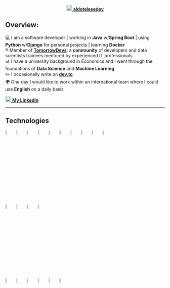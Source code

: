 <p align="center">
  <a href= "https://aldotelesedev.vercel.app/"><img src="https://img.icons8.com/ultraviolet/40/000000/domain.png" height="18" width="18"/> <b>aldotelesedev</b></a>
</p>

## Overview:

:computer: I am a software developer  |  working in **Java** w/**Spring Boot**  |  using **Python** w/**Django** for personal projects  |  learning **Docker**\
:registered: Member of [**TomorrowDevs**](https://www.tomorrowdevs.com): a **community** of developers and data scientists trainees mentored by experienced IT professionals\
:bar_chart: I have a university background in Economics and I went through the foundations of **Data Science** and **Machine Learning**\
:pencil2: I occasionally write on [**dev.to**](https://www.dev.to/aldotele)\
:earth_africa: One day I would like to work within an international team where I could use **English** on a daily basis

<a href= "https://www.linkedin.com/in/aldo-telese/"><img src="https://cdn4.iconfinder.com/data/icons/social-messaging-ui-color-shapes-2-free/128/social-linkedin-circle-512.png" height="18" width="18"/> <b>My LinkedIn </b></a>

***
## Technologies
<p>
  <img width="6%" src="https://www.vectorlogo.zone/logos/java/java-ar21.svg" />
  <img width="6%" src="https://www.vectorlogo.zone/logos/python/python-ar21.svg" />
  <img width="6%" src="https://www.vectorlogo.zone/logos/djangoproject/djangoproject-ar21.svg" />
  <img width="6%" src="https://www.vectorlogo.zone/logos/springio/springio-ar21.svg" />
  <img width="6%" src="https://www.vectorlogo.zone/logos/w3_html5/w3_html5-ar21.svg" />
  <img width="6%" src="https://www.vectorlogo.zone/logos/w3_css/w3_css-ar21.svg" />
  <img width="6%" src="https://www.vectorlogo.zone/logos/javascript/javascript-ar21.svg" />
  <img width="6%" src="https://www.vectorlogo.zone/logos/vuejs/vuejs-ar21.svg" />
  <img width="6%" src="https://www.vectorlogo.zone/logos/leafletjs/leafletjs-ar21.svg" />
  <img width="6%" src="https://www.vectorlogo.zone/logos/getbootstrap/getbootstrap-ar21.svg" />  <br>
  
  <img width="6%" src="https://www.vectorlogo.zone/logos/mysql/mysql-ar21.svg" />
  <img width="6%" src="https://www.vectorlogo.zone/logos/mongodb/mongodb-ar21.svg" />
  <img width="6%" src="https://www.vectorlogo.zone/logos/sqlite/sqlite-ar21.svg" />
  <img width="6%" src="https://www.vectorlogo.zone/logos/graphql/graphql-ar21.svg" />  <br>
  
  <img width="6%" src="https://www.vectorlogo.zone/logos/git-scm/git-scm-ar21.svg" />
  <img width="6%" src="https://www.vectorlogo.zone/logos/docker/docker-ar21.svg" />
  <img width="6%" src="https://www.vectorlogo.zone/logos/getpostman/getpostman-ar21.svg" />
  <img width="6%" src="https://www.vectorlogo.zone/logos/markdown-here/markdown-here-ar21.svg" />
  <img width="6%" src="https://www.vectorlogo.zone/logos/jupyter/jupyter-ar21.svg" />
  <img width="6%" src="https://www.vectorlogo.zone/logos/heroku/heroku-ar21.svg" />
</p>

<!--
[![Top Langs](https://github-readme-stats.vercel.app/api/top-langs/?username=aldotele&layout=compact&theme=vue)](https://github.com/anuraghazra/github-readme-stats)
-->

<!--
***
## My projects:

>> **Image Recognition Webapp** (team project in @Tomorrowdevs)

My work was related to the back-end and required me to use **Django** framework with **RESTful APIs**.

available at &#8594;  [Deploy link](https://gracious-mcclintock-220460.netlify.app/index.html)\
[Back-end repository](https://github.com/TD-team3/img-recognition-web-app-be)\
[Front-end repository](https://github.com/TD-team3/img-recognition-web-app-fe)

***

>> **Shorten 1000** (personal project)

A Url shortener with a *copy to clipboard* feature built in Django

available at &#8594;  [s1000.herokuapp.com](https://s1000.herokuapp.com/) \
[shorten1000 repository](https://github.com/aldotele/shorten1000)

***

>> **The Mystery Word** (personal project)

the English version of the Italian game called [*Ghigliottina*](https://www.youtube.com/watch?v=eLGqqjawDp8)

available at &#8594;  [themysteryword.herokuapp.com](https://themysteryword.herokuapp.com/) \
[mystery word repository](https://github.com/aldotele/mystery_word)

***

>> **Etsy.com Web Crawler** (team project in @Tomorrowdevs)

The project was part of a series of workshop related to *multithreading*.\
We decided to implement a web scraper that used **multithread** in order to boost
**image download** from the online marketplace ([**Etsy.com**](https://etsy.com))

[multi-crawler repository](https://github.com/aldotele/multi_crawler)

***

>> **Lotto lottery** (individual project in @Tomorrowdevs)
>
This project required me to implement a simulation of the Italian Lotto game by using **OOP** and **unittests**.

[Lotto game repository](https://github.com/aldotele/lotto_lottery) 

***
-->


<!--
**aldotele/aldotele** is a ✨ _special_ ✨ repository because its `README.md` (this file) appears on your GitHub profile.
Here are some ideas to get you started:
- 🔭 I’m currently working on ...
- 🌱 I’m currently learning ...
- 👯 I’m looking to collaborate on ...
- 🤔 I’m looking for help with ...
- 💬 Ask me about ...
- 📫 How to reach me: ...
- 😄 Pronouns: ...
- ⚡ Fun fact: ...
-->

<!--
 <img height="180em" align="left" src="https://github-readme-stats.vercel.app/api?username=aldotele&show_icons=true&hide_border=true&&count_private=true&include_all_commits=true"  width="40%" />
-->
